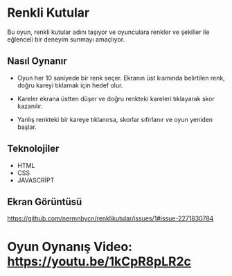 
# Renkli Kutular

Bu oyun, renkli kutular adını taşıyor ve oyunculara renkler ve şekiller ile eğlenceli bir deneyim sunmayı amaçlıyor.

## Nasıl Oynanır
- Oyun her 10 saniyede bir renk seçer. Ekranın üst kısmında belirtilen renk, doğru kareyi tıklamak için hedef olur.

- Kareler ekrana üstten düşer ve doğru renkteki kareleri tıklayarak skor kazanılır.

- Yanlış renkteki bir kareye tıklanırsa, skorlar sıfırlanır ve oyun yeniden başlar.
  

## Teknolojiler
- HTML
- CSS
- JAVASCRİPT

## Ekran Görüntüsü
https://github.com/nermnbycn/renklikutular/issues/1#issue-2271830784

# Oyun Oynanış Video: https://youtu.be/1kCpR8pLR2c
